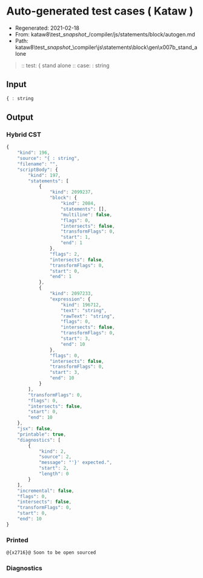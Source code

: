 # Auto-generated test cases ( Kataw )
- Regenerated: 2021-02-18
- From: kataw8\test\__snapshot__/compiler/js/statements/block/autogen.md
- Path: kataw8\test\__snapshot__\compiler\js\statements\block\gen\x007b_stand_alone
> :: test: { stand alone
> :: case: : string
## Input

`````js
{ : string
`````

## Output


### Hybrid CST


```javascript
{
    "kind": 196,
    "source": "{ : string",
    "filename": "",
    "scriptBody": {
        "kind": 197,
        "statements": [
            {
                "kind": 2099237,
                "block": {
                    "kind": 2084,
                    "statements": [],
                    "multiline": false,
                    "flags": 0,
                    "intersects": false,
                    "transformFlags": 0,
                    "start": 1,
                    "end": 1
                },
                "flags": 2,
                "intersects": false,
                "transformFlags": 0,
                "start": 0,
                "end": 1
            },
            {
                "kind": 2097233,
                "expression": {
                    "kind": 196712,
                    "text": "string",
                    "rawText": "string",
                    "flags": 0,
                    "intersects": false,
                    "transformFlags": 0,
                    "start": 3,
                    "end": 10
                },
                "flags": 0,
                "intersects": false,
                "transformFlags": 0,
                "start": 3,
                "end": 10
            }
        ],
        "transformFlags": 0,
        "flags": 0,
        "intersects": false,
        "start": 0,
        "end": 10
    },
    "jsx": false,
    "printable": true,
    "diagnostics": [
        {
            "kind": 2,
            "source": 2,
            "message": "'}' expected.",
            "start": 2,
            "length": 0
        }
    ],
    "incremental": false,
    "flags": 0,
    "intersects": false,
    "transformFlags": 0,
    "start": 0,
    "end": 10
}
```

### Printed


```javascript
@{x2716}@ Soon to be open sourced
```

### Diagnostics


```javascript

```

